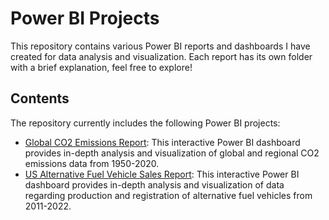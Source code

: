 # Power BI Projects
This repository contains various Power BI reports and dashboards I have created for data analysis and visualization. Each report has its own folder with a brief explanation, feel free to explore!

## Contents
The repository currently includes the following Power BI projects:

- [Global CO2 Emissions Report](/co2-emissions-report): This interactive Power BI dashboard provides in-depth analysis and visualization of global and regional CO2 emissions data from 1950-2020.
- [US Alternative Fuel Vehicle Sales Report](/us-afv-sales-report): This interactive Power BI dashboard provides in-depth analysis and visualization of data regarding production and registration of alternative fuel vehicles from 2011-2022.
